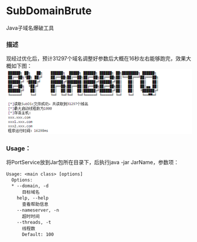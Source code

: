 # SubDomainBrute
Java子域名爆破工具
### 描述
现经过优化后，预计31297个域名调整好参数后大概在16秒左右能够跑完，效果大概如下图：
![img.png](img/img.png)

### Usage：
将PortService放到Jar包所在目录下，后执行java -jar JarName，参数项：

```
Usage: <main class> [options]
  Options:
  * --domain, -d
      目标域名
    help, --help
      查看帮助信息
    --nameserver, -n
      超时时间
    --threads, -t
      线程数
      Default: 100
```